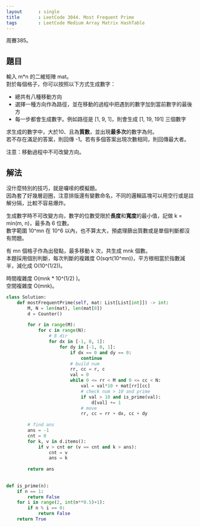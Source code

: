 ```yaml
---
layout      : single
title       : LeetCode 3044. Most Frequent Prime
tags        : LeetCode Medium Array Matrix HashTable
---
```

周賽385。

## 題目

輸入 m\*n 的二維矩陣 mat。  
對於每個格子，你可以按照以下方式生成數字：  

- 總共有八種移動方向  
- 選擇一種方向作為路徑，並在移動的過程中把遇到的數字加到當前數字的最後方  
- 每一步都會生成數字。例如路徑是 [1, 9, 1]，則會生成 [1, 19, 191] 三個數字  

求生成的數字中，大於10、且為**質數**，並出現**最多次**的數字為何。  
若不存在滿足的答案，則回傳 -1。若有多個答案出現次數相同，則回傳最大者。  

注意：移動過程中不可改變方向。  

## 解法

沒什麼特別的技巧，就是囉嗦的模擬題。  
因為套了好幾層迴圈，注意排版還有變數命名，不同的邏輯區塊可以用空行或是註解分隔，比較不容易爆炸。  

生成數字時不可改變方向，數字的位數受限於**長度**和**寬度**的最小值，記做 k = min(m, n)，最多為 6 位數。  
數字範圍 10^mn 在 10^6 以內，也不算太大，預處理篩出質數或是單個判斷都沒有問題。  

有 mn 個格子作為出發點，最多移動 k 次，共生成 mnk 個數。  
本題採用個別判斷，每次判斷的複雜度 O(sqrt(10^mn))，平方根相當於指數減半，減化成 O(10^(1/2))。  

時間複雜度 O(mnk \* 10^(1/2) )。  
空間複雜度 O(mnk)。  

```python
class Solution:
    def mostFrequentPrime(self, mat: List[List[int]]) -> int:
        M, N = len(mat), len(mat[0])
        d = Counter()
        
        for r in range(M):
            for c in range(N):
                # 8 dir
                for dx in [-1, 0, 1]:
                    for dy in [-1, 0, 1]:
                        if dx == 0 and dy == 0:
                            continue
                        # build num
                        rr, cc = r, c
                        val = 0
                        while 0 <= rr < M and 0 <= cc < N:
                            val = val*10 + mat[rr][cc]
                            # check num > 10 and prime
                            if val > 10 and is_prime(val):
                                d[val] += 1
                            # move
                            rr, cc = rr + dx, cc + dy
                            
        # find ans
        ans = -1
        cnt = 0
        for k, v in d.items():
            if v > cnt or (v == cnt and k > ans):
                cnt = v
                ans = k
                
        return ans
        
        
def is_prime(n):
    if n == 1:
        return False
    for i in range(2, int(n**0.5)+1):
        if n % i == 0:
            return False
    return True
```
